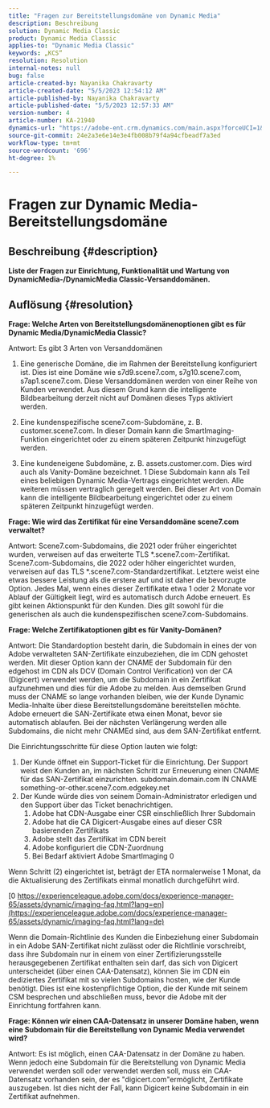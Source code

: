 ```yaml
---
title: "Fragen zur Bereitstellungsdomäne von Dynamic Media"
description: Beschreibung
solution: Dynamic Media Classic
product: Dynamic Media Classic
applies-to: "Dynamic Media Classic"
keywords: „KCS“
resolution: Resolution
internal-notes: null
bug: false
article-created-by: Nayanika Chakravarty
article-created-date: "5/5/2023 12:54:12 AM"
article-published-by: Nayanika Chakravarty
article-published-date: "5/5/2023 12:57:33 AM"
version-number: 4
article-number: KA-21940
dynamics-url: "https://adobe-ent.crm.dynamics.com/main.aspx?forceUCI=1&pagetype=entityrecord&etn=knowledgearticle&id=c4944056-dfea-ed11-a7c6-6045bd006704"
source-git-commit: 24e2a3e6e14e3e4fb008b79f4a94cfbeadf7a3ed
workflow-type: tm+mt
source-wordcount: '696'
ht-degree: 1%

---
```


# Fragen zur Dynamic Media-Bereitstellungsdomäne

## Beschreibung {#description}


<b>Liste der Fragen zur Einrichtung, Funktionalität und Wartung von DynamicMedia-/DynamicMedia Classic-Versanddomänen.</b>


## Auflösung {#resolution}


<b>Frage: Welche Arten von Bereitstellungsdomänenoptionen gibt es für Dynamic Media/DynamicMedia Classic?</b>

Antwort: Es gibt 3 Arten von Versanddomänen

1) Eine generische Domäne, die im Rahmen der Bereitstellung konfiguriert ist. Dies ist eine Domäne wie s7d9.scene7.com, s7g10.scene7.com, s7ap1.scene7.com.
Diese Versanddomänen werden von einer Reihe von Kunden verwendet. Aus diesem Grund kann die intelligente Bildbearbeitung derzeit nicht auf Domänen dieses Typs aktiviert werden.

2) Eine kundenspezifische scene7.com-Subdomäne, z. B. customer.scene7.com. In dieser Domain kann die SmartImaging-Funktion eingerichtet oder zu einem späteren Zeitpunkt hinzugefügt werden.

3) Eine kundeneigene Subdomäne, z. B. assets.customer.com. Dies wird auch als Vanity-Domäne bezeichnet. 1 Diese Subdomain kann als Teil eines beliebigen Dynamic Media-Vertrags eingerichtet werden. Alle weiteren müssen vertraglich geregelt werden. Bei dieser Art von Domain kann die intelligente Bildbearbeitung eingerichtet oder zu einem späteren Zeitpunkt hinzugefügt werden.

<b>Frage: Wie wird das Zertifikat für eine Versanddomäne scene7.com verwaltet?</b>

Antwort: Scene7.com-Subdomains, die 2021 oder früher eingerichtet wurden, verweisen auf das erweiterte TLS \*.scene7.com-Zertifikat. Scene7.com-Subdomains, die 2022 oder höher eingerichtet wurden, verweisen auf das TLS \*.scene7.com-Standardzertifikat. Letztere weist eine etwas bessere Leistung als die erstere auf und ist daher die bevorzugte Option. Jedes Mal, wenn eines dieser Zertifikate etwa 1 oder 2 Monate vor Ablauf der Gültigkeit liegt, wird es automatisch durch Adobe erneuert. Es gibt keinen Aktionspunkt für den Kunden. Dies gilt sowohl für die generischen als auch die kundenspezifischen scene7.com-Subdomains.

<b>Frage: Welche Zertifikatoptionen gibt es für Vanity-Domänen?</b>

Antwort: Die Standardoption besteht darin, die Subdomain in eines der von Adobe verwalteten SAN-Zertifikate einzubeziehen, die im CDN gehostet werden. Mit dieser Option kann der CNAME der Subdomain für den edgehost im CDN als DCV (Domain Control Verification) von der CA (Digicert) verwendet werden, um die Subdomain in ein Zertifikat aufzunehmen und dies für die Adobe zu melden. Aus demselben Grund muss der CNAME so lange vorhanden bleiben, wie der Kunde Dynamic Media-Inhalte über diese Bereitstellungsdomäne bereitstellen möchte. Adobe erneuert die SAN-Zertifikate etwa einen Monat, bevor sie automatisch ablaufen. Bei der nächsten Verlängerung werden alle Subdomains, die nicht mehr CNAMEd sind, aus dem SAN-Zertifikat entfernt.

Die Einrichtungsschritte für diese Option lauten wie folgt:

1. Der Kunde öffnet ein Support-Ticket für die Einrichtung.    Der Support weist den Kunden an, im nächsten Schritt zur Erneuerung einen CNAME für das SAN-Zertifikat einzurichten.
subdomain.domain.com IN CNAME something-or-other.scene7.com.edgekey.net
2. Der Kunde würde dies von seinem Domain-Administrator erledigen und den Support über das Ticket benachrichtigen.
   1. Adobe hat CDN-Ausgabe einer CSR einschließlich Ihrer Subdomain
   2. Adobe hat die CA Digicert-Ausgabe eines auf dieser CSR basierenden Zertifikats
   3. Adobe stellt das Zertifikat im CDN bereit
   4. Adobe konfiguriert die CDN-Zuordnung
   5. Bei Bedarf aktiviert Adobe SmartImaging 0


Wenn Schritt (2) eingerichtet ist, beträgt der ETA normalerweise 1 Monat, da die Aktualisierung des Zertifikats einmal monatlich durchgeführt wird.

[0 https://experienceleague.adobe.com/docs/experience-manager-65/assets/dynamic/imaging-faq.html?lang=en](https://experienceleague.adobe.com/docs/experience-manager-65/assets/dynamic/imaging-faq.html?lang=de)

Wenn die Domain-Richtlinie des Kunden die Einbeziehung einer Subdomain in ein Adobe SAN-Zertifikat nicht zulässt oder die Richtlinie vorschreibt, dass ihre Subdomain nur in einem von einer Zertifizierungsstelle herausgegebenen Zertifikat enthalten sein darf, das sich von Digicert unterscheidet (über einen CAA-Datensatz), können Sie im CDN ein dediziertes Zertifikat mit so vielen Subdomains hosten, wie der Kunde benötigt. Dies ist eine kostenpflichtige Option, die der Kunde mit seinem CSM besprechen und abschließen muss, bevor die Adobe mit der Einrichtung fortfahren kann.

<b>Frage: Können wir einen CAA-Datensatz in unserer Domäne haben, wenn eine Subdomain für die Bereitstellung von Dynamic Media verwendet wird?</b>

Antwort: Es ist möglich, einen CAA-Datensatz in der Domäne zu haben. Wenn jedoch eine Subdomain für die Bereitstellung von Dynamic Media verwendet werden soll oder verwendet werden soll, muss ein CAA-Datensatz vorhanden sein, der es &quot;digicert.com&quot;ermöglicht, Zertifikate auszugeben. Ist dies nicht der Fall, kann Digicert keine Subdomain in ein Zertifikat aufnehmen.
